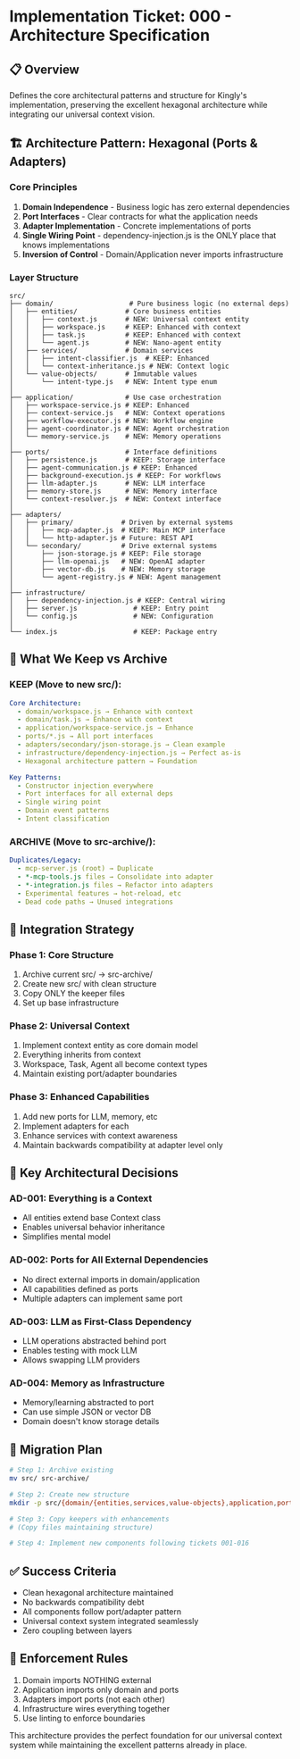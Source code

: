 # Implementation Ticket: 000 - Architecture Specification

## 📋 Overview
Defines the core architectural patterns and structure for Kingly's implementation, preserving the excellent hexagonal architecture while integrating our universal context vision.

## 🏗️ Architecture Pattern: Hexagonal (Ports & Adapters)

### Core Principles
1. **Domain Independence** - Business logic has zero external dependencies
2. **Port Interfaces** - Clear contracts for what the application needs
3. **Adapter Implementation** - Concrete implementations of ports
4. **Single Wiring Point** - dependency-injection.js is the ONLY place that knows implementations
5. **Inversion of Control** - Domain/Application never imports infrastructure

### Layer Structure

```
src/
├── domain/                   # Pure business logic (no external deps)
│   ├── entities/            # Core business entities
│   │   ├── context.js       # NEW: Universal context entity
│   │   ├── workspace.js     # KEEP: Enhanced with context
│   │   ├── task.js          # KEEP: Enhanced with context
│   │   └── agent.js         # NEW: Nano-agent entity
│   ├── services/            # Domain services
│   │   ├── intent-classifier.js  # KEEP: Enhanced
│   │   └── context-inheritance.js # NEW: Context logic
│   └── value-objects/       # Immutable values
│       └── intent-type.js   # NEW: Intent type enum
│
├── application/             # Use case orchestration
│   ├── workspace-service.js # KEEP: Enhanced
│   ├── context-service.js   # NEW: Context operations
│   ├── workflow-executor.js # NEW: Workflow engine
│   ├── agent-coordinator.js # NEW: Agent orchestration
│   └── memory-service.js    # NEW: Memory operations
│
├── ports/                   # Interface definitions
│   ├── persistence.js       # KEEP: Storage interface
│   ├── agent-communication.js # KEEP: Enhanced
│   ├── background-execution.js # KEEP: For workflows
│   ├── llm-adapter.js       # NEW: LLM interface
│   ├── memory-store.js      # NEW: Memory interface
│   └── context-resolver.js  # NEW: Context interface
│
├── adapters/
│   ├── primary/            # Driven by external systems
│   │   ├── mcp-adapter.js  # KEEP: Main MCP interface
│   │   └── http-adapter.js # Future: REST API
│   └── secondary/          # Drive external systems
│       ├── json-storage.js # KEEP: File storage
│       ├── llm-openai.js   # NEW: OpenAI adapter
│       ├── vector-db.js    # NEW: Memory storage
│       └── agent-registry.js # NEW: Agent management
│
├── infrastructure/
│   ├── dependency-injection.js # KEEP: Central wiring
│   ├── server.js              # KEEP: Entry point
│   └── config.js              # NEW: Configuration
│
└── index.js                   # KEEP: Package entry
```

## 🔄 What We Keep vs Archive

### KEEP (Move to new src/):
```yaml
Core Architecture:
  - domain/workspace.js → Enhance with context
  - domain/task.js → Enhance with context  
  - application/workspace-service.js → Enhance
  - ports/*.js → All port interfaces
  - adapters/secondary/json-storage.js → Clean example
  - infrastructure/dependency-injection.js → Perfect as-is
  - Hexagonal architecture pattern → Foundation

Key Patterns:
  - Constructor injection everywhere
  - Port interfaces for all external deps
  - Single wiring point
  - Domain event patterns
  - Intent classification
```

### ARCHIVE (Move to src-archive/):
```yaml
Duplicates/Legacy:
  - mcp-server.js (root) → Duplicate
  - *-mcp-tools.js files → Consolidate into adapter
  - *-integration.js files → Refactor into adapters
  - Experimental features → hot-reload, etc
  - Dead code paths → Unused integrations
```

## 🎯 Integration Strategy

### Phase 1: Core Structure
1. Archive current src/ → src-archive/
2. Create new src/ with clean structure
3. Copy ONLY the keeper files
4. Set up base infrastructure

### Phase 2: Universal Context
1. Implement context entity as core domain model
2. Everything inherits from context
3. Workspace, Task, Agent all become context types
4. Maintain existing port/adapter boundaries

### Phase 3: Enhanced Capabilities
1. Add new ports for LLM, memory, etc
2. Implement adapters for each
3. Enhance services with context awareness
4. Maintain backwards compatibility at adapter level only

## 🚀 Key Architectural Decisions

### AD-001: Everything is a Context
- All entities extend base Context class
- Enables universal behavior inheritance
- Simplifies mental model

### AD-002: Ports for All External Dependencies
- No direct external imports in domain/application
- All capabilities defined as ports
- Multiple adapters can implement same port

### AD-003: LLM as First-Class Dependency
- LLM operations abstracted behind port
- Enables testing with mock LLM
- Allows swapping LLM providers

### AD-004: Memory as Infrastructure
- Memory/learning abstracted to port
- Can use simple JSON or vector DB
- Domain doesn't know storage details

## 📝 Migration Plan

```bash
# Step 1: Archive existing
mv src/ src-archive/

# Step 2: Create new structure
mkdir -p src/{domain/{entities,services,value-objects},application,ports,adapters/{primary,secondary},infrastructure}

# Step 3: Copy keepers with enhancements
# (Copy files maintaining structure)

# Step 4: Implement new components following tickets 001-016
```

## ✅ Success Criteria
- Clean hexagonal architecture maintained
- No backwards compatibility debt
- All components follow port/adapter pattern
- Universal context system integrated seamlessly
- Zero coupling between layers

## 🔧 Enforcement Rules
1. Domain imports NOTHING external
2. Application imports only domain and ports
3. Adapters import ports (not each other)
4. Infrastructure wires everything together
5. Use linting to enforce boundaries

This architecture provides the perfect foundation for our universal context system while maintaining the excellent patterns already in place.